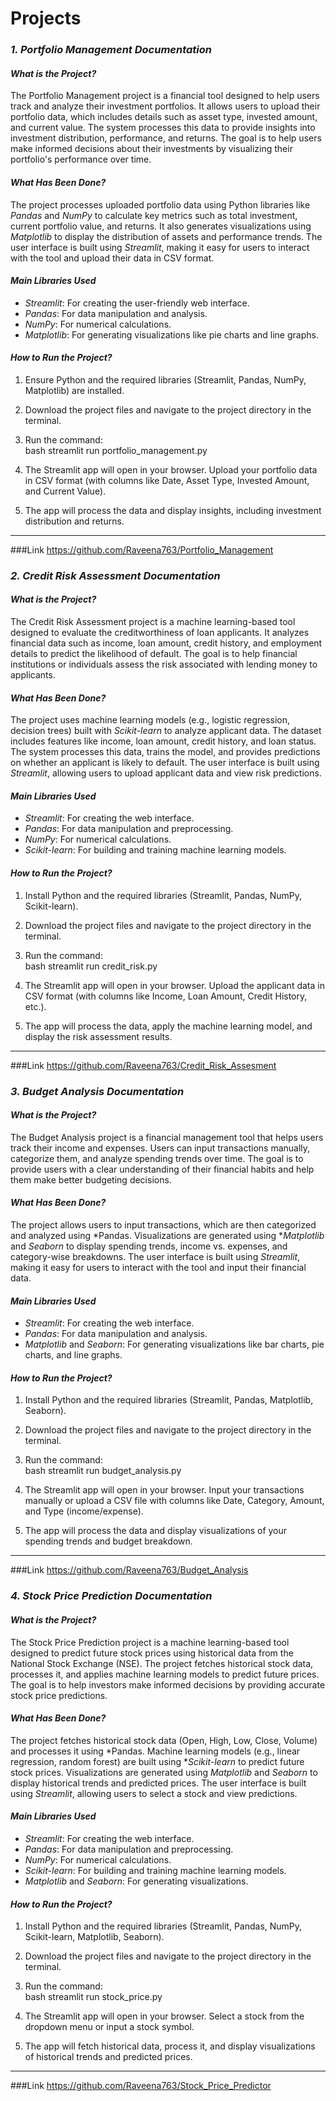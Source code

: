 # Projects
### *1. Portfolio Management Documentation*

#### *What is the Project?*
The Portfolio Management project is a financial tool designed to help users track and analyze their investment portfolios. It allows users to upload their portfolio data, which includes details such as asset type, invested amount, and current value. The system processes this data to provide insights into investment distribution, performance, and returns. The goal is to help users make informed decisions about their investments by visualizing their portfolio's performance over time.

#### *What Has Been Done?*
The project processes uploaded portfolio data using Python libraries like *Pandas* and *NumPy* to calculate key metrics such as total investment, current portfolio value, and returns. It also generates visualizations using *Matplotlib* to display the distribution of assets and performance trends. The user interface is built using *Streamlit*, making it easy for users to interact with the tool and upload their data in CSV format.

#### *Main Libraries Used*
- *Streamlit*: For creating the user-friendly web interface.
- *Pandas*: For data manipulation and analysis.
- *NumPy*: For numerical calculations.
- *Matplotlib*: For generating visualizations like pie charts and line graphs.

#### *How to Run the Project?*
1. Ensure Python and the required libraries (Streamlit, Pandas, NumPy, Matplotlib) are installed.
2. Download the project files and navigate to the project directory in the terminal.
3. Run the command:  
   bash
   streamlit run portfolio_management.py
   
4. The Streamlit app will open in your browser. Upload your portfolio data in CSV format (with columns like Date, Asset Type, Invested Amount, and Current Value).
5. The app will process the data and display insights, including investment distribution and returns.

---
###Link
https://github.com/Raveena763/Portfolio_Management
### *2. Credit Risk Assessment Documentation*

#### *What is the Project?*
The Credit Risk Assessment project is a machine learning-based tool designed to evaluate the creditworthiness of loan applicants. It analyzes financial data such as income, loan amount, credit history, and employment details to predict the likelihood of default. The goal is to help financial institutions or individuals assess the risk associated with lending money to applicants.

#### *What Has Been Done?*
The project uses machine learning models (e.g., logistic regression, decision trees) built with *Scikit-learn* to analyze applicant data. The dataset includes features like income, loan amount, credit history, and loan status. The system processes this data, trains the model, and provides predictions on whether an applicant is likely to default. The user interface is built using *Streamlit*, allowing users to upload applicant data and view risk predictions.

#### *Main Libraries Used*
- *Streamlit*: For creating the web interface.
- *Pandas*: For data manipulation and preprocessing.
- *NumPy*: For numerical calculations.
- *Scikit-learn*: For building and training machine learning models.

#### *How to Run the Project?*
1. Install Python and the required libraries (Streamlit, Pandas, NumPy, Scikit-learn).
2. Download the project files and navigate to the project directory in the terminal.
3. Run the command:  
   bash
   streamlit run credit_risk.py
   
4. The Streamlit app will open in your browser. Upload the applicant data in CSV format (with columns like Income, Loan Amount, Credit History, etc.).
5. The app will process the data, apply the machine learning model, and display the risk assessment results.

---
###Link
https://github.com/Raveena763/Credit_Risk_Assesment
### *3. Budget Analysis Documentation*

#### *What is the Project?*
The Budget Analysis project is a financial management tool that helps users track their income and expenses. Users can input transactions manually, categorize them, and analyze spending trends over time. The goal is to provide users with a clear understanding of their financial habits and help them make better budgeting decisions.

#### *What Has Been Done?*
The project allows users to input transactions, which are then categorized and analyzed using *Pandas. Visualizations are generated using **Matplotlib* and *Seaborn* to display spending trends, income vs. expenses, and category-wise breakdowns. The user interface is built using *Streamlit*, making it easy for users to interact with the tool and input their financial data.

#### *Main Libraries Used*
- *Streamlit*: For creating the web interface.
- *Pandas*: For data manipulation and analysis.
- *Matplotlib* and *Seaborn*: For generating visualizations like bar charts, pie charts, and line graphs.

#### *How to Run the Project?*
1. Install Python and the required libraries (Streamlit, Pandas, Matplotlib, Seaborn).
2. Download the project files and navigate to the project directory in the terminal.
3. Run the command:  
   bash
   streamlit run budget_analysis.py
   
4. The Streamlit app will open in your browser. Input your transactions manually or upload a CSV file with columns like Date, Category, Amount, and Type (income/expense).
5. The app will process the data and display visualizations of your spending trends and budget breakdown.

---
###Link
https://github.com/Raveena763/Budget_Analysis
### *4. Stock Price Prediction Documentation*

#### *What is the Project?*
The Stock Price Prediction project is a machine learning-based tool designed to predict future stock prices using historical data from the National Stock Exchange (NSE). The project fetches historical stock data, processes it, and applies machine learning models to predict future prices. The goal is to help investors make informed decisions by providing accurate stock price predictions.

#### *What Has Been Done?*
The project fetches historical stock data (Open, High, Low, Close, Volume) and processes it using *Pandas. Machine learning models (e.g., linear regression, random forest) are built using **Scikit-learn* to predict future stock prices. Visualizations are generated using *Matplotlib* and *Seaborn* to display historical trends and predicted prices. The user interface is built using *Streamlit*, allowing users to select a stock and view predictions.

#### *Main Libraries Used*
- *Streamlit*: For creating the web interface.
- *Pandas*: For data manipulation and preprocessing.
- *NumPy*: For numerical calculations.
- *Scikit-learn*: For building and training machine learning models.
- *Matplotlib* and *Seaborn*: For generating visualizations.

#### *How to Run the Project?*
1. Install Python and the required libraries (Streamlit, Pandas, NumPy, Scikit-learn, Matplotlib, Seaborn).
2. Download the project files and navigate to the project directory in the terminal.
3. Run the command:  
   bash
   streamlit run stock_price.py
   
4. The Streamlit app will open in your browser. Select a stock from the dropdown menu or input a stock symbol.
5. The app will fetch historical data, process it, and display visualizations of historical trends and predicted prices.

---
###Link
https://github.com/Raveena763/Stock_Price_Predictor

